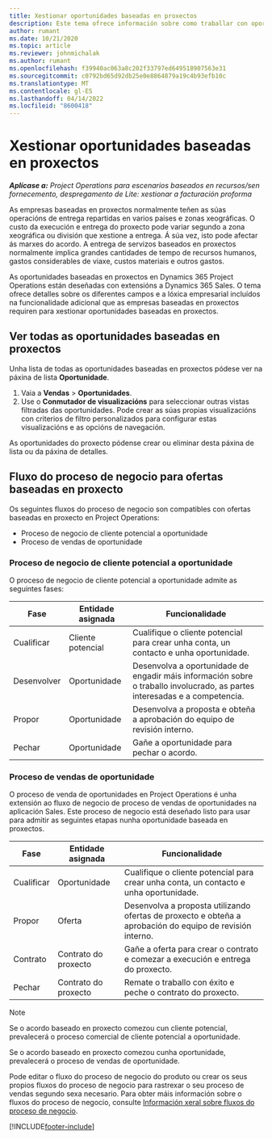 ```yaml
---
title: Xestionar oportunidades baseadas en proxectos
description: Este tema ofrece información sobre como traballar con oportunidades relacionadas cos proxectos.
author: rumant
ms.date: 10/21/2020
ms.topic: article
ms.reviewer: johnmichalak
ms.author: rumant
ms.openlocfilehash: f39940ac063a8c202f33797ed649518907563e31
ms.sourcegitcommit: c0792bd65d92db25e0e8864879a19c4b93efb10c
ms.translationtype: MT
ms.contentlocale: gl-ES
ms.lasthandoff: 04/14/2022
ms.locfileid: "8600418"
---
```

# <a name="manage-project-based-opportunities"></a>Xestionar oportunidades baseadas en proxectos

_**Aplícase a:** Project Operations para escenarios baseados en recursos/sen fornecemento, despregamento de Lite: xestionar a facturación proforma_

As empresas baseadas en proxectos normalmente teñen as súas operacións de entrega repartidas en varios países e zonas xeográficas. O custo da execución e entrega do proxecto pode variar segundo a zona xeográfica ou división que xestione a entrega. Á súa vez, isto pode afectar ás marxes do acordo. A entrega de servizos baseados en proxectos normalmente implica grandes cantidades de tempo de recursos humanos, gastos considerables de viaxe, custos materiais e outros gastos.

As oportunidades baseadas en proxectos en Dynamics 365 Project Operations están deseñadas con extensións a Dynamics 365 Sales. O tema ofrece detalles sobre os diferentes campos e a lóxica empresarial incluídos na funcionalidade adicional que as empresas baseadas en proxectos requiren para xestionar oportunidades baseadas en proxectos.

## <a name="view-all-project-based-opportunities"></a>Ver todas as oportunidades baseadas en proxectos

Unha lista de todas as oportunidades baseadas en proxectos pódese ver na páxina de lista **Oportunidade**. 

1. Vaia a **Vendas** > **Oportunidades**.
2. Use o **Conmutador de visualizacións** para seleccionar outras vistas filtradas das oportunidades. Pode crear as súas propias visualizacións con criterios de filtro personalizados para configurar estas visualizacións e as opcións de navegación.

As oportunidades do proxecto pódense crear ou eliminar desta páxina de lista ou da páxina de detalles.

## <a name="business-process-flow-for-project-based-deals"></a>Fluxo do proceso de negocio para ofertas baseadas en proxecto

Os seguintes fluxos do proceso de negocio son compatibles con ofertas baseadas en proxecto en Project Operations:

- Proceso de negocio de cliente potencial a oportunidade
- Proceso de vendas de oportunidade

### <a name="lead-to-opportunity-business-process"></a>Proceso de negocio de cliente potencial a oportunidade 
O proceso de negocio de cliente potencial a oportunidade admite as seguintes fases:

| Fase | Entidade asignada | Funcionalidade |
| --- | --- | --- |
| Cualificar | Cliente potencial | Cualifique o cliente potencial para crear unha conta, un contacto e unha oportunidade. |
| Desenvolver | Oportunidade | Desenvolva a oportunidade de engadir máis información sobre o traballo involucrado, as partes interesadas e a competencia. |
| Propor | Oportunidade | Desenvolva a proposta e obteña a aprobación do equipo de revisión interno. |
| Pechar | Oportunidade | Gañe a oportunidade para pechar o acordo. |

### <a name="opportunity-sales-process"></a>Proceso de vendas de oportunidade
O proceso de venda de oportunidades en Project Operations é unha extensión ao fluxo de negocio de proceso de vendas de oportunidades na aplicación Sales. Este proceso de negocio está deseñado listo para usar para admitir as seguintes etapas nunha oportunidade baseada en proxectos.

| Fase | Entidade asignada | Funcionalidade |
| --- | --- | --- |
| Cualificar | Oportunidade | Cualifique o cliente potencial para crear unha conta, un contacto e unha oportunidade. |
| Propor | Oferta | Desenvolva a proposta utilizando ofertas de proxecto e obteña a aprobación do equipo de revisión interno. |
| Contrato | Contrato do proxecto | Gañe a oferta para crear o contrato e comezar a execución e entrega do proxecto. |
| Pechar | Contrato do proxecto | Remate o traballo con éxito e peche o contrato do proxecto. |

> [!NOTE]
> Se o acordo baseado en proxecto comezou cun cliente potencial, prevalecerá o proceso comercial de cliente potencial a oportunidade.
>
> Se o acordo baseado en proxecto comezou cunha oportunidade, prevalecerá o proceso de vendas de oportunidade.

Pode editar o fluxo do proceso de negocio do produto ou crear os seus propios fluxos do proceso de negocio para rastrexar o seu proceso de vendas segundo sexa necesario. Para obter máis información sobre o fluxos do proceso de negocio, consulte [Información xeral sobre fluxos do proceso de negocio](/dynamics365/customerengagement/on-premises/customize/business-process-flows-overview).


[!INCLUDE[footer-include](../includes/footer-banner.md)]